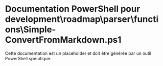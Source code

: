 # Documentation PowerShell pour development\roadmap\parser\functions\Simple-ConvertFromMarkdown.ps1

Cette documentation est un placeholder et doit être générée par un outil PowerShell spécifique.
